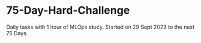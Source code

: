 # 75-Day-Hard-Challenge

Daily tasks with 1 hour of MLOps study. Started on 29 Sept 2023 to the next 75 Days.                                                                                                                                                                                                                                                                                                                                                                                                                                                                                                                                                                                                                                                                                                                                                                                                                                                                                                                                                                                                                                                                                                                                                                                                                             
